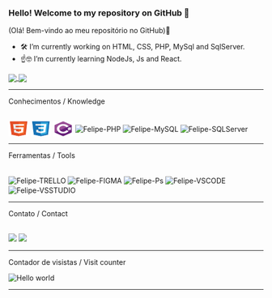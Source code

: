 ### Hello! Welcome to my repository on GitHub 👋 
(Olá! Bem-vindo ao meu repositório no GitHub)👋 


- 🛠️ I’m currently working on HTML, CSS, PHP, MySql and SqlServer.
- ☝️🤓 I’m currently learning NodeJs, Js and React.

<div>
<a href="https://github.com/anuraghazra/github-readme-stats">
  <img height=180 align="center" src="https://github-readme-stats.vercel.app/api?username=NSIX06&theme=dark" />
</a>
<a href="https://github.com/anuraghazra/convoychat">
  <img height=180 align="center" src="https://github-readme-stats.vercel.app/api/top-langs?username=NSIX06&layout=compact&langs_count=8&card_width=180&theme=dark" />
</a>
</div>

----------------------------------------------------------------------------------------------------------------------------------------------------------------------

Conhecimentos / Knowledge

<div>
  <div style="display: inline_block"><br>
  <img align="center" alt="Felipe-HTML" height="30" width="40" src="https://raw.githubusercontent.com/devicons/devicon/master/icons/html5/html5-original.svg">
  <img align="center" alt="Felipe-CSS" height="30" width="40" src="https://raw.githubusercontent.com/devicons/devicon/master/icons/css3/css3-original.svg">
  <img align="center" alt="Felipe-Csharp" height="30" width="40" src="https://raw.githubusercontent.com/devicons/devicon/master/icons/csharp/csharp-original.svg">
  <img align="center" alt="Felipe-PHP" height="50" width="60" src="https://cdn.jsdelivr.net/gh/devicons/devicon@latest/icons/php/php-original.svg"/>        
  <img align="center" alt="Felipe-MySQL" height="60" width="70" src="https://cdn.jsdelivr.net/gh/devicons/devicon@latest/icons/mysql/mysql-original-wordmark.svg"/>
  <img align="center" alt="Felipe-SQLServer" height="60" width="70" src="https://cdn.jsdelivr.net/gh/devicons/devicon@latest/icons/microsoftsqlserver/microsoftsqlserver-original-wordmark.svg" />    
</div>

----------------------------------------------------------------------------------------------------------------------------------------------------------------------

Ferramentas / Tools

<div style="display: inline_block"><br>
  <img align="center" alt="Felipe-TRELLO" height="50" width="60" src="https://cdn.jsdelivr.net/gh/devicons/devicon@latest/icons/trello/trello-original.svg"/>
  <img align="center" alt="Felipe-FIGMA" height="40" width="50" src="https://cdn.jsdelivr.net/gh/devicons/devicon@latest/icons/figma/figma-original.svg"/> 
  <img align="center" alt="Felipe-Ps" height="50" width="60" src="https://cdn.jsdelivr.net/gh/devicons/devicon@latest/icons/photoshop/photoshop-original.svg"/> 
  <img align="center" alt="Felipe-VSCODE" height="40" width="50" src="https://cdn.jsdelivr.net/gh/devicons/devicon@latest/icons/vscode/vscode-original.svg"/>
  <img align="center" alt="Felipe-VSSTUDIO" height="40" width="50" src="https://cdn.jsdelivr.net/gh/devicons/devicon@latest/icons/visualstudio/visualstudio-original.svg"/>        
</div>

----------------------------------------------------------------------------------------------------------------------------------------------------------------------

Contato / Contact

<div style="display: inline_block"><br>
  <a href="https://instagram.com/fe.bugalho" target="_blank"><img src="https://img.shields.io/badge/-Instagram-%23E4405F?style=for-the-badge&logo=instagram&logoColor=white" target="_blank"></a>
  <a href="https://www.linkedin.com/in/felipe-bugalho-089083269" target="_blank"><img src="https://img.shields.io/badge/-LinkedIn-%230077B5?style=for-the-badge&logo=linkedin&logoColor=white" target="_blank"></a> 
</div>


-----------------------------------------------------------------------------------------------------------------------------------------------------------------------

Contador de visistas / Visit counter


<img src="https://profile-counter.glitch.me/NSIX06/count.svg" alt="Hello world" />


<hr/>




